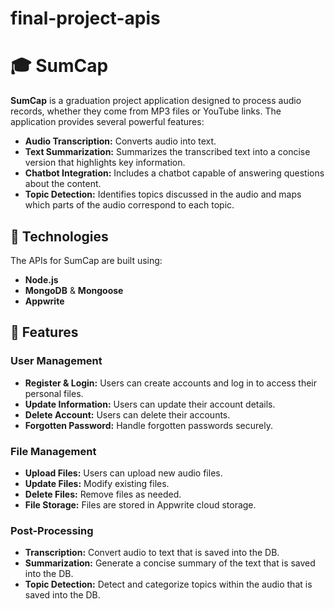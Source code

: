 # final-project-apis

# 🎓 SumCap

**SumCap** is a graduation project application designed to process audio records, whether they come from MP3 files or YouTube links. The application provides several powerful features:

- **Audio Transcription:** Converts audio into text.
- **Text Summarization:** Summarizes the transcribed text into a concise version that highlights key information.
- **Chatbot Integration:** Includes a chatbot capable of answering questions about the content.
- **Topic Detection:** Identifies topics discussed in the audio and maps which parts of the audio correspond to each topic.

## 🔧 Technologies

The APIs for SumCap are built using:

- **Node.js**
- **MongoDB** & **Mongoose**
- **Appwrite**

## 🚀 Features

### User Management

- **Register & Login:** Users can create accounts and log in to access their personal files.
- **Update Information:** Users can update their account details.
- **Delete Account:** Users can delete their accounts.
- **Forgotten Password:** Handle forgotten passwords securely.

### File Management

- **Upload Files:** Users can upload new audio files.
- **Update Files:** Modify existing files.
- **Delete Files:** Remove files as needed.
- **File Storage:** Files are stored in Appwrite cloud storage.

### Post-Processing

- **Transcription:** Convert audio to text that is saved into the DB.
- **Summarization:** Generate a concise summary of the text that is saved into the DB.
- **Topic Detection:** Detect and categorize topics within the audio that is saved into the DB.
